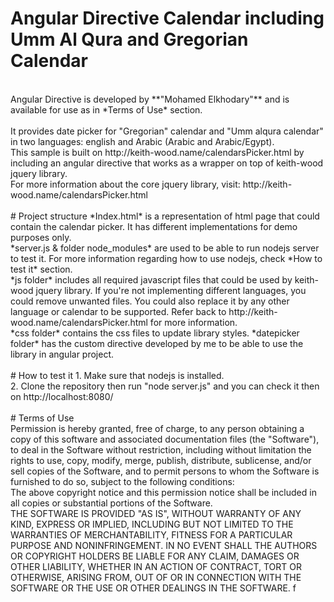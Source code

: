 # Angular Directive Calendar including Umm Al Qura and Gregorian Calendar
<br>
Angular Directive is developed by **"Mohamed Elkhodary"** and is available for use as in *Terms of Use* section.
<br>
<br>
It provides date picker for "Gregorian" calendar and "Umm alqura calendar" in two languages: english and Arabic (Arabic and Arabic/Egypt).
<br>
This sample is built on http://keith-wood.name/calendarsPicker.html by including an angular directive that works as a wrapper on top of keith-wood jquery library.
<br>
For more information about the core jquery library, visit: http://keith-wood.name/calendarsPicker.html
<br>
<br>
# Project structure
*Index.html* is a representation of html page that could contain the calendar picker. It has different implementations for demo purposes only. <br>
*server.js & folder node_modules* are used to be able to run nodejs server to test it. For more information regarding how to use nodejs,  check *How to test it* section. <br>
*js folder* includes all required javascript files that could be used by keith-wood jquery library. If you're not implementing different languages, you could remove unwanted files. You could also replace it by any other language or calendar to be supported.
Refer back to http://keith-wood.name/calendarsPicker.html for more information. <br>
*css folder* contains the css files to update library styles.
*datepicker folder* has the custom directive developed by me to be able to use the library in angular project.
<br> 
<br>
# How to test it
1. Make sure that nodejs is installed.<br>
2. Clone the repository then run "node server.js" and you can check it then on http://localhost:8080/
<br> 
<br>
# Terms of Use
<br>
Permission is hereby granted, free of charge, to any person obtaining a copy of this software and associated documentation files (the "Software"), to deal in the Software without restriction, including without limitation the rights to use, copy, modify, merge, publish, distribute, sublicense, and/or sell copies of the Software, and to permit persons to whom the Software is furnished to do so, subject to the following conditions:
<br>
The above copyright notice and this permission notice shall be included in all copies or substantial portions of the Software.
<br>
THE SOFTWARE IS PROVIDED "AS IS", WITHOUT WARRANTY OF ANY KIND, EXPRESS OR IMPLIED, INCLUDING BUT NOT LIMITED TO THE WARRANTIES OF MERCHANTABILITY, FITNESS FOR A PARTICULAR PURPOSE AND NONINFRINGEMENT. IN NO EVENT SHALL THE AUTHORS OR COPYRIGHT HOLDERS BE LIABLE FOR ANY CLAIM, DAMAGES OR OTHER LIABILITY, WHETHER IN AN ACTION OF CONTRACT, TORT OR OTHERWISE, ARISING FROM, OUT OF OR IN CONNECTION WITH THE SOFTWARE OR THE USE OR OTHER DEALINGS IN THE SOFTWARE.
f